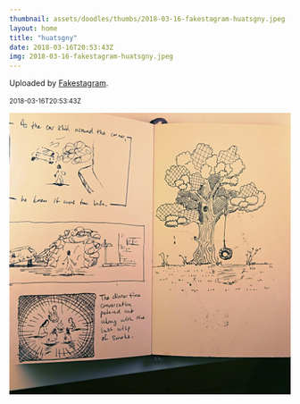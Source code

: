 ```yaml
---
thumbnail: assets/doodles/thumbs/2018-03-16-fakestagram-huatsgny.jpeg
layout: home
title: "huatsgny"
date: 2018-03-16T20:53:43Z
img: 2018-03-16-fakestagram-huatsgny.jpeg
---
```


Uploaded by [Fakestagram](https://github.com/opyate/fakestagram).

<small>2018-03-16T20:53:43Z</small>

![Uploaded by Fakestagram](assets/doodles/original/2018-03-16-fakestagram-huatsgny.jpeg)
